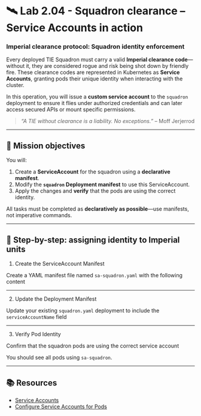 # 🛰️ Lab 2.04 - Squadron clearance – Service Accounts in action

### **Imperial clearance protocol: Squadron identity enforcement**

Every deployed TIE Squadron must carry a valid **Imperial clearance code**—without it, they are considered rogue and risk being shot down by friendly fire. These clearance codes are represented in Kubernetes as **Service Accounts**, granting pods their unique identity when interacting with the cluster.

In this operation, you will issue a **custom service account** to the `squadron` deployment to ensure it flies under authorized credentials and can later access secured APIs or mount specific permissions.

> _“A TIE without clearance is a liability. No exceptions.”_ – Moff Jerjerrod

---

## 🎯 Mission objectives

You will:

1. Create a **ServiceAccount** for the squadron using a **declarative manifest**.
2. Modify the **`squadron` Deployment manifest** to use this ServiceAccount.
3. Apply the changes and **verify** that the pods are using the correct identity.

All tasks must be completed as **declaratively as possible**—use manifests, not imperative commands.

---

## 🧭 Step-by-step: assigning identity to Imperial units

1.  Create the ServiceAccount Manifest

Create a YAML manifest file named `sa-squadron.yaml` with the following content

---

2.  Update the Deployment Manifest

Update your existing `squadron.yaml` deployment to include the `serviceAccountName` field

---

3.  Verify Pod Identity

Confirm that the squadron pods are using the correct service account

You should see all pods using `sa-squadron`.

---

## 📚 Resources

- [Service Accounts](https://kubernetes.io/docs/concepts/security/service-accounts/)
- [Configure Service Accounts for Pods](https://kubernetes.io/docs/tasks/configure-pod-container/configure-service-account/)
